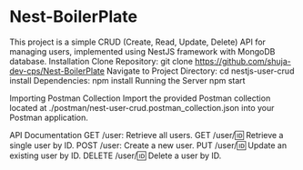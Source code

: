 # Nest-BoilerPlate
This project is a simple CRUD (Create, Read, Update, Delete) API for managing users, implemented using NestJS framework with MongoDB database.
              Installation
Clone Repository:
git clone https://github.com/shuja-dev-cps/Nest-BoilerPlate
Navigate to Project Directory:
cd nestjs-user-crud
install Dependencies:
npm install
Running the Server
npm start

Importing Postman Collection
Import the provided Postman collection located at ./postman/nest-user-crud.postman_collection.json into your Postman application.

API Documentation
GET /user: Retrieve all users.
GET /user/:id: Retrieve a single user by ID.
POST /user: Create a new user.
PUT /user/:id: Update an existing user by ID.
DELETE /user/:id: Delete a user by ID.
